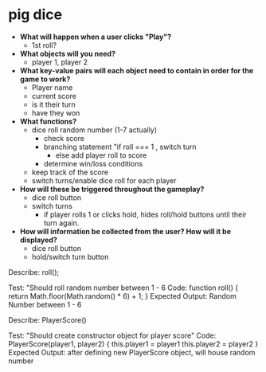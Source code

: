 # pig dice

- **What will happen when a user clicks "Play"?**
    - 1st roll?
- **What objects will you need?**
    - player 1, player 2
- **What key-value pairs will each object need to contain in order for the game to work?**
    - Player name
    - current score
    - is it their turn
    - have they won
- **What functions?**
    - dice roll random number (1-7 actually)
        - check score
        - branching statement "if roll === 1 , switch turn
          - else add player roll to score
        - determine win/loss conditions
    - keep track of the score
    - switch turns/enable dice roll for each player
- **How will these be triggered throughout the gameplay?**
    - dice roll button
    - switch turns
        - if player rolls 1 or clicks hold, hides roll/hold buttons until their turn again.
- **How will information be collected from the user? How will it be displayed?**
    - dice roll button
    - hold/switch turn button


Describe: roll();

Test: "Should roll random number between 1 - 6 
Code:
 function roll() {
  return Math.floor(Math.random() * 6) + 1;
}
Expected Output: Random Number between 1 - 6

Describe: PlayerScore()

Test: "Should create constructor object for player score"
Code:
PlayerScore(player1, player2) {
  this.player1 = player1
  this.player2 = player2
}
Expected Output: after defining new PlayerScore object, will house random number